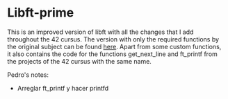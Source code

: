# Libft-prime

This is an improved version of libft with all the changes that I add throughout the 42 cursus.
The version with only the required functions by the original subject can be found [here](https://github.com/palgarob/Libft).
Apart from some custom functions, it also contains the code for the functions get_next_line
and ft_printf from the projects of the 42 cursus with the same name.

Pedro's notes:
- Arreglar ft_printf y hacer printfd
